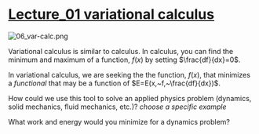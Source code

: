 # [Lecture_01 variational calculus](https://youtu.be/B3Q6930JYfk)

![06_var-calc.png](https://campuspro-uploads.s3.us-west-2.amazonaws.com/2f97aca3-fc59-4d60-903d-2957cdab1812/23e66667-e7f4-4ada-9848-0b799e8f01e1/06_var-calc.png)

Variational calculus is similar to calculus. In calculus, you can find
the minimum and maximum of a function, $f(x)$ by setting
$\frac{df}{dx}=0$. 

In variational calculus, we are seeking the the function, $f(x)$, that
minimizes a _functional_ that may be a function of
$E=E(x,~f,~\frac{df}{dx})$. 

How could we use this tool to solve an applied physics problem
(dynamics, solid mechanics, fluid mechanics, etc.)? _choose a specific
example_

What work and energy would you minimize for a dynamics problem?

